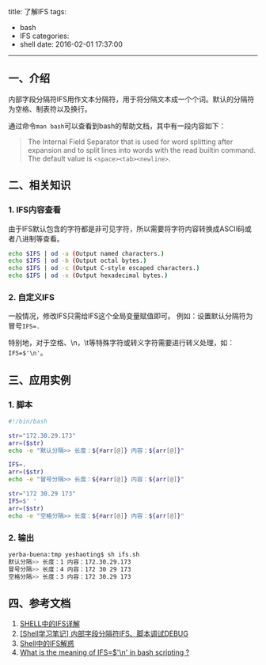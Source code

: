 title: 了解IFS
tags:
  - bash
  - IFS
categories:
  - shell
date: 2016-02-01 17:37:00
---

## 一、介绍
内部字段分隔符IFS用作文本分隔符，用于将分隔文本成一个个词。默认的分隔符为空格、制表符以及换行。

通过命令`man bash`可以查看到bash的帮助文档，其中有一段内容如下：
> The Internal Field Separator that is used for word splitting after expansion and to  split lines into words with the read builtin command.
The default value is `<space><tab><newline>`.


## 二、相关知识

### 1. IFS内容查看
由于IFS默认包含的字符都是非可见字符，所以需要将字符内容转换成ASCII码或者八进制等查看。
``` bash
echo $IFS | od -a (Output named characters.)
echo $IFS | od -b (Output octal bytes.)
echo $IFS | od -c (Output C-style escaped characters.)
echo $IFS | od -x (Output hexadecimal bytes.)
```

### 2. 自定义IFS
一般情况，修改IFS只需给IFS这个全局变量赋值即可。
例如：设置默认分隔符为冒号`IFS=.`

特别地，对于空格、\n，\t等特殊字符或转义字符需要进行转义处理，如：`IFS=$'\n'`。


## 三、应用实例

### 1. 脚本
``` bash
#!/bin/bash

str="172.30.29.173"
arr=($str)
echo -e "默认分隔>> 长度：${#arr[@]} 内容：${arr[@]}"

IFS=.
arr=($str)
echo -e "冒号分隔>> 长度：${#arr[@]} 内容：${arr[@]}"

str="172 30.29 173"
IFS=$' '
arr=($str)
echo -e "空格分隔>> 长度：${#arr[@]} 内容：${arr[@]}"
```

### 2. 输出
``` bash
yerba-buena:tmp yeshaoting$ sh ifs.sh
默认分隔>> 长度：1 内容：172.30.29.173
冒号分隔>> 长度：4 内容：172 30 29 173
空格分隔>> 长度：3 内容：172 30.29 173
```


## 四、参考文档
1. [SHELL中的IFS详解](http://smilejay.com/2011/12/bash_ifs/)
2. [[Shell学习笔记] 内部字段分隔符IFS、脚本调试DEBUG](http://www.1987.name/205.html)
3. [Shell中的IFS解惑](http://blog.csdn.net/whuslei/article/details/7187639)
4. [What is the meaning of IFS=$'\n' in bash scripting ?](http://unix.stackexchange.com/questions/184863/what-is-the-meaning-of-ifs-n-in-bash-scripting)